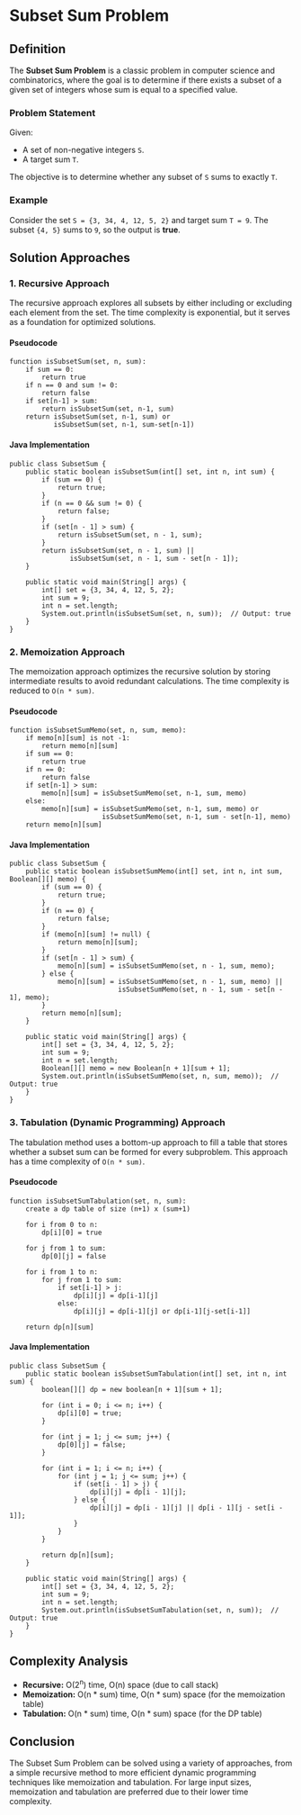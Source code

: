Subset Sum Problem
==================

Definition
----------

The **Subset Sum Problem** is a classic problem in computer science and combinatorics, where the goal is to determine if there exists a subset of a given set of integers whose sum is equal to a specified value.

### Problem Statement

Given:

*   A set of non-negative integers `S`.
*   A target sum `T`.

The objective is to determine whether any subset of `S` sums to exactly `T`.

### Example

Consider the set `S = {3, 34, 4, 12, 5, 2}` and target sum `T = 9`. The subset `{4, 5}` sums to `9`, so the output is **true**.

Solution Approaches
-------------------

### 1\. Recursive Approach

The recursive approach explores all subsets by either including or excluding each element from the set. The time complexity is exponential, but it serves as a foundation for optimized solutions.

#### Pseudocode

    function isSubsetSum(set, n, sum):
        if sum == 0:
            return true
        if n == 0 and sum != 0:
            return false
        if set[n-1] > sum:
            return isSubsetSum(set, n-1, sum)
        return isSubsetSum(set, n-1, sum) or 
               isSubsetSum(set, n-1, sum-set[n-1])
    

#### Java Implementation

    public class SubsetSum {
        public static boolean isSubsetSum(int[] set, int n, int sum) {
            if (sum == 0) {
                return true;
            }
            if (n == 0 && sum != 0) {
                return false;
            }
            if (set[n - 1] > sum) {
                return isSubsetSum(set, n - 1, sum);
            }
            return isSubsetSum(set, n - 1, sum) || 
                   isSubsetSum(set, n - 1, sum - set[n - 1]);
        }
    
        public static void main(String[] args) {
            int[] set = {3, 34, 4, 12, 5, 2};
            int sum = 9;
            int n = set.length;
            System.out.println(isSubsetSum(set, n, sum));  // Output: true
        }
    }
    

### 2\. Memoization Approach

The memoization approach optimizes the recursive solution by storing intermediate results to avoid redundant calculations. The time complexity is reduced to `O(n * sum)`.

#### Pseudocode

    function isSubsetSumMemo(set, n, sum, memo):
        if memo[n][sum] is not -1:
            return memo[n][sum]
        if sum == 0:
            return true
        if n == 0:
            return false
        if set[n-1] > sum:
            memo[n][sum] = isSubsetSumMemo(set, n-1, sum, memo)
        else:
            memo[n][sum] = isSubsetSumMemo(set, n-1, sum, memo) or 
                           isSubsetSumMemo(set, n-1, sum - set[n-1], memo)
        return memo[n][sum]
    

#### Java Implementation

    public class SubsetSum {
        public static boolean isSubsetSumMemo(int[] set, int n, int sum, Boolean[][] memo) {
            if (sum == 0) {
                return true;
            }
            if (n == 0) {
                return false;
            }
            if (memo[n][sum] != null) {
                return memo[n][sum];
            }
            if (set[n - 1] > sum) {
                memo[n][sum] = isSubsetSumMemo(set, n - 1, sum, memo);
            } else {
                memo[n][sum] = isSubsetSumMemo(set, n - 1, sum, memo) || 
                               isSubsetSumMemo(set, n - 1, sum - set[n - 1], memo);
            }
            return memo[n][sum];
        }
    
        public static void main(String[] args) {
            int[] set = {3, 34, 4, 12, 5, 2};
            int sum = 9;
            int n = set.length;
            Boolean[][] memo = new Boolean[n + 1][sum + 1];
            System.out.println(isSubsetSumMemo(set, n, sum, memo));  // Output: true
        }
    }
    

### 3\. Tabulation (Dynamic Programming) Approach

The tabulation method uses a bottom-up approach to fill a table that stores whether a subset sum can be formed for every subproblem. This approach has a time complexity of `O(n * sum)`.

#### Pseudocode

    function isSubsetSumTabulation(set, n, sum):
        create a dp table of size (n+1) x (sum+1)
    
        for i from 0 to n:
            dp[i][0] = true
    
        for j from 1 to sum:
            dp[0][j] = false
    
        for i from 1 to n:
            for j from 1 to sum:
                if set[i-1] > j:
                    dp[i][j] = dp[i-1][j]
                else:
                    dp[i][j] = dp[i-1][j] or dp[i-1][j-set[i-1]]
    
        return dp[n][sum]
    

#### Java Implementation

    public class SubsetSum {
        public static boolean isSubsetSumTabulation(int[] set, int n, int sum) {
            boolean[][] dp = new boolean[n + 1][sum + 1];
            
            for (int i = 0; i <= n; i++) {
                dp[i][0] = true;
            }
    
            for (int j = 1; j <= sum; j++) {
                dp[0][j] = false;
            }
    
            for (int i = 1; i <= n; i++) {
                for (int j = 1; j <= sum; j++) {
                    if (set[i - 1] > j) {
                        dp[i][j] = dp[i - 1][j];
                    } else {
                        dp[i][j] = dp[i - 1][j] || dp[i - 1][j - set[i - 1]];
                    }
                }
            }
    
            return dp[n][sum];
        }
    
        public static void main(String[] args) {
            int[] set = {3, 34, 4, 12, 5, 2};
            int sum = 9;
            int n = set.length;
            System.out.println(isSubsetSumTabulation(set, n, sum));  // Output: true
        }
    }
    

Complexity Analysis
-------------------

*   **Recursive:** O(2<sup>n</sup>) time, O(n) space (due to call stack)
*   **Memoization:** O(n \* sum) time, O(n \* sum) space (for the memoization table)
*   **Tabulation:** O(n \* sum) time, O(n \* sum) space (for the DP table)

Conclusion
----------

The Subset Sum Problem can be solved using a variety of approaches, from a simple recursive method to more efficient dynamic programming techniques like memoization and tabulation. For large input sizes, memoization and tabulation are preferred due to their lower time complexity.